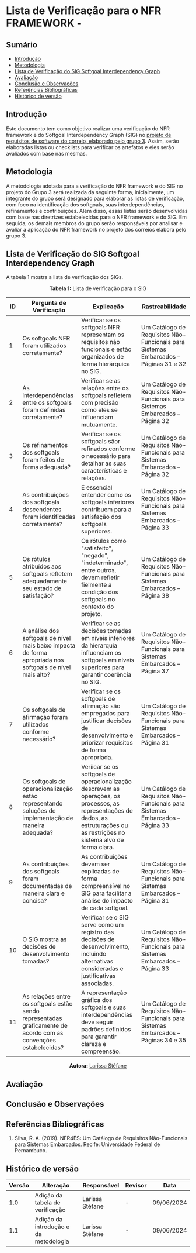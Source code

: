 # Lista de Verificação para o NFR FRAMEWORK - 


## Sumário
* [Introdução](#Introdução)
* [Metodologia](#Metodologia)
* [Lista de Verificação  do  SIG Softgoal Interdependency Graph](#Lista-de-Verificação-do-SIG-Softgoal-Interdependency-Graph)
* [Avaliação](#Avaliação)
* [Conclusão e Observações](#Conclusão-e-Observações)
* [Referências Bibliográficas](#Referências-Bibliográficas)
* [Histórico de versão](#Histórico-de-versão)

## Introdução

Este documento tem como objetivo realizar uma verificação do NFR framework e do Softgoal Interdependency Graph (SIG) no [projeto de requisitos de software do correio, elaborado pelo grupo 3](https://requisitos-de-software.github.io/2024.1-Correios/modelagem/agil/nfr-framework/). Assim, serão elaboradas listas ou checklists para verificar os artefatos e eles serão avaliados com base nas mesmas.

## Metodologia

A metodologia adotada para a verificação do NFR framework e do SIG no projeto do Grupo 3 será realizada da seguinte forma, inicialmente, um integrante do grupo será designado para elaborar as listas de verificação, com foco na identificação dos softgoals, suas interdependências, refinamentos e contribuições. Além disso, essas listas serão desenvolvidas com base nas diretrizes estabelecidas para o NFR framework e do SIG. Em seguida, os demais membros do grupo serão responsáveis por analisar e avaliar a aplicação do NFR framework no projeto dos correios elabora pelo grupo 3. 

## Lista de Verificação do  SIG Softgoal Interdependency Graph

A tabela 1 mostra a lista de verificação dos SIGs.

<center>

**Tabela 1:** Lista de verificação para o SIG

| ID | Pergunta de Verificação                                              | Explicação                                                                                          | Rastreabilidade                              |
|----|----------------------------------------------------------------------|-----------------------------------------------------------------------------------------------------|----------------------------------------------|
| 1  | Os softgoals NFR foram utilizados corretamente?                      | Verificar se os softgoals NFR representam os requisitos não funcionais e estão organizados de forma hierárquica no SIG. | Um Catálogo de Requisitos Não-Funcionais para Sistemas Embarcados – Páginas 31 e 32 |
| 2  | As interdependências entre os softgoals foram definidas corretamente? | Verificar se as relações entre os softgoals refletem com precisão como eles se influenciam mutuamente. | Um Catálogo de Requisitos Não-Funcionais para Sistemas Embarcados – Página 32          |
| 3  | Os refinamentos dos softgoals foram feitos de forma adequada?         | Verificar se os softgoals sãor refinados conforme o necessário para detalhar as suas características e relações. | Um Catálogo de Requisitos Não-Funcionais para Sistemas Embarcados – Página 32        |
| 4  | As contribuições dos softgoals descendentes foram identificadas corretamente? | É essencial entender como os softgoals inferiores contribuem para a satisfação dos softgoals superiores. | Um Catálogo de Requisitos Não-Funcionais para Sistemas Embarcados – Página 33 |
| 5  | Os rótulos atribuídos aos softgoals refletem adequadamente seu estado de satisfação? | Os rótulos como "satisfeito", "negado", "indeterminado", entre outros, devem refletir fielmente a condição dos softgoals no contexto do projeto. | Um Catálogo de Requisitos Não-Funcionais para Sistemas Embarcados – Página 38    |
| 6  | A análise dos softgoals de nível mais baixo impacta de forma apropriada nos softgoals de nível mais alto? | Verificar se as decisões tomadas em níveis inferiores da hierarquia influenciam os softgoals em níveis superiores para garantir coerência no SIG. | Um Catálogo de Requisitos Não-Funcionais para Sistemas Embarcados – Página 37       |
| 7  | Os softgoals de afirmação foram utilizados conforme necessário?         | Verificar se os softgoals de afirmação são empregados para justificar decisões de desenvolvimento e priorizar requisitos de forma apropriada. | Um Catálogo de Requisitos Não-Funcionais para Sistemas Embarcados – Página 31        |
| 8  | Os softgoals de operacionalização estão representando soluções de implementação de maneira adequada? | Veriicar se os softgoals de operacionalização descrevem as operações, os processos, as representações de dados, as estruturações ou as restrições no sistema alvo de forma clara. | Um Catálogo de Requisitos Não-Funcionais para Sistemas Embarcados – Página 33       |
| 9  | As contribuições dos softgoals foram documentadas de maneira clara e concisa? | As contribuições devem ser explicadas de forma compreensível no SIG para facilitar a análise do impacto de cada softgoal. | Um Catálogo de Requisitos Não-Funcionais para Sistemas Embarcados – Página 31         |
| 10 | O SIG mostra as decisões de desenvolvimento tomadas? | Verificar se o SIG serve como um registro das decisões de desenvolvimento, incluindo alternativas consideradas e justificativas associadas. | Um Catálogo de Requisitos Não-Funcionais para Sistemas Embarcados – Página 33  |
| 11 | As relações entre os softgoals estão sendo representadas graficamente de acordo com as convenções estabelecidas? | A representação gráfica dos softgoals e suas interdependências deve seguir padrões definidos para garantir clareza e compreensão. | Um Catálogo de Requisitos Não-Funcionais para Sistemas Embarcados – Páginas 34 e 35        |

**Autora:** [Larissa Stéfane](https://github.com/SkywalkerSupreme)

</center>

## Avaliação

## Conclusão e Observações

## Referências Bibliográficas

1. Silva, R. A. (2019). NFR4ES: Um Catálogo de Requisitos Não-Funcionais para Sistemas Embarcados. Recife: Universidade Federal de Pernambuco. 
## Histórico de versão

| Versão | Alteração | Responsável | Revisor | Data |
| - | - | - | - | - |
| 1.0 | Adição da tabela de verificação | Larissa Stéfane | - | 09/06/2024 |
| 1.1 | Adição da introdução e da metodologia | Larissa Stéfane | - | 09/06/2024 |
